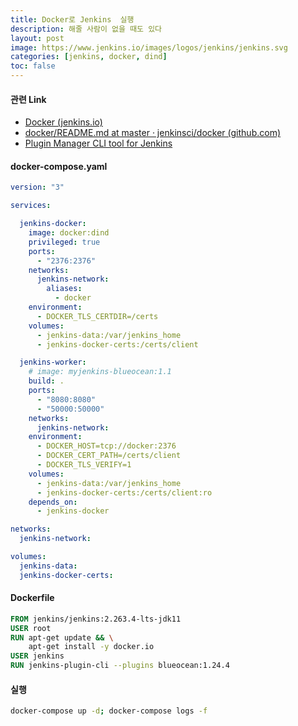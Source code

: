 ```yaml
---
title: Docker로 Jenkins  실행
description: 해줄 사람이 없을 때도 있다
layout: post
image: https://www.jenkins.io/images/logos/jenkins/jenkins.svg
categories: [jenkins, docker, dind]
toc: false
---
```


#### 관련 Link

- [Docker (jenkins.io)](https://www.jenkins.io/doc/book/installing/docker/)
- [docker/README.md at master · jenkinsci/docker (github.com)](https://github.com/jenkinsci/docker/blob/master/README.md)
- [Plugin Manager CLI tool for Jenkins](https://github.com/jenkinsci/plugin-installation-manager-tool)

#### docker-compose.yaml

```yaml
version: "3"

services:

  jenkins-docker:
    image: docker:dind
    privileged: true
    ports:
      - "2376:2376"
    networks:
      jenkins-network:
        aliases: 
          - docker
    environment:
      - DOCKER_TLS_CERTDIR=/certs
    volumes:
      - jenkins-data:/var/jenkins_home
      - jenkins-docker-certs:/certs/client

  jenkins-worker:
    # image: myjenkins-blueocean:1.1 
    build: .
    ports:
      - "8080:8080"
      - "50000:50000"
    networks:
      jenkins-network:
    environment:
      - DOCKER_HOST=tcp://docker:2376
      - DOCKER_CERT_PATH=/certs/client
      - DOCKER_TLS_VERIFY=1
    volumes:
      - jenkins-data:/var/jenkins_home
      - jenkins-docker-certs:/certs/client:ro
    depends_on:
      - jenkins-docker

networks:
  jenkins-network:

volumes:
  jenkins-data:
  jenkins-docker-certs:
```

#### Dockerfile

```dockerfile
FROM jenkins/jenkins:2.263.4-lts-jdk11
USER root
RUN apt-get update && \
    apt-get install -y docker.io
USER jenkins
RUN jenkins-plugin-cli --plugins blueocean:1.24.4
```

#### 실행

```bash
docker-compose up -d; docker-compose logs -f
```